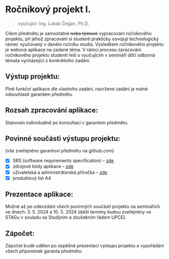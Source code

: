 # Ročníkový projekt I.

> vyučující: Ing. Lukáš Čegan, Ph.D.

Cílem předmětu je samostatné ~~nebo týmové~~ vypracování ročníkového projektu, při jehož zpracování si studenti prakticky osvojují technologický rámec vyučovaný v daném ročníku studia. Výsledkem ročníkového projektu je webová aplikace na zadané téma. V rámci procesu zpracování ročníkového projektu studenti řeší s vyučujícím v semináři dílčí odborná témata vycházející z konkrétního zadání.

## Výstup projektu:
Plně funkční aplikace dle vlastního zadání, navržené zadání je nutné odsouhlasit garantem předmětu.

## Rozsah zpracování aplikace:
Stanoven individuálně po konzultaci v garantem předmětu.

## Povinné součásti výstupu projektu:

(vše zveřejněno garantovi předmětu na github.com)

- [x] SRS (software requirements specification)&nbsp;&ndash;&nbsp;[zde](SRS.pdf)
- [x] zdrojové kódy aplikace&nbsp;&ndash;&nbsp;[zde](aplikace)
- [x] uživatelská a administrátorská příručka&nbsp;&ndash;&nbsp;[zde](User_guide.pdf)
- [x] produktový list A4

## Prezentace aplikace:
Možné až po odevzdání všech povinných součástí projektu na seminářích ve dnech: 3. 5. 2024 a 10. 5. 2024 (další termíny budou zveřejněny ve STAGu v souladu se Studijním a zkušebním řádem UPCE).

## Zápočet:
Zápočet budě udělen po úspěšné prezentaci výstupu projektu a vypořádání všech připomínek garanta předmětu.
